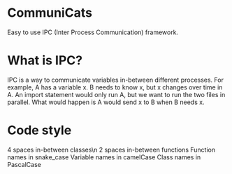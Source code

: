 # CommuniCats
Easy to use IPC (Inter Process Communication) framework. 

# What is IPC?
IPC is a way to communicate variables in-between different processes. For example, A has a variable x. B needs to know x, but x changes over time in A.
An import statement would only run A, but we want to run the two files in parallel. What would happen is A would send x to B when B needs x.

# Code style
4 spaces in-between classes\n
2 spaces in-between functions
Function names in snake_case
Variable names in camelCase
Class names in PascalCase
